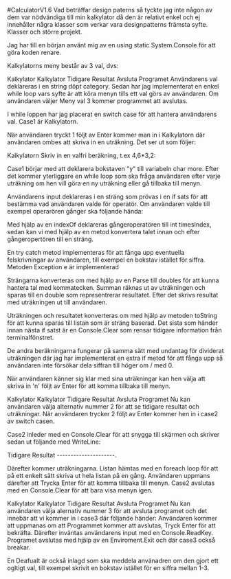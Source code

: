 #CalculatorV1.6
Vad beträffar design paterns så tyckte jag inte någon av dem var nödvändiga till min kalkylator då den är relativt enkel och ej innehåller några klasser som verkar vara designpatterns främsta syfte. Klasser och större projekt.

Jag har till en början använt mig av en using static System.Console för att göra koden renare.

Kalkylatorns meny består av 3 val, dvs:

Kalkylator
Kalkylator
Tidigare Resultat
Avsluta Programet
Användarens val deklareras i en string döpt category. Sedan har jag implementerat en enkel while loop vars syfte är att köra menyn tills ett val görs av användaren. Om användaren väljer Meny val 3 kommer programmet att avslutas.

I while loppen har jag placerat en switch case för att hantera användarens val. Case1 är Kalkylatorn.

När användaren tryckt 1 följt av Enter kommer man in i Kalkylatorn där användaren ombes att skriva in en uträkning. Det ser ut som följer:

Kalkylatorn
Skriv in en valfri beräkning, t.ex 4,6*3,2:

Case1 börjar med att deklarera bokstaven "y" till variabeln char more. Efter det kommer yterliggare en while loop som ska fråga användaren efter varje uträkning om hen vill göra en ny uträkning eller gå tillbaka till menyn.

Användarens input deklareras i en sträng som prövas i en if sats för att bestämma vad användaren valde för operatör. Om användaren valde till exempel operarören gånger ska följande hända:

Med hjälp av en indexOf deklareras gångeroperatören till int timesIndex, sedan kan vi med hjälp av en metod konvertera talet innan och efter gångeropertören till en sträng.

En try catch metod implementeras för att fånga upp eventuella felskrivningar av användaren, till exempel en bokstav istället för siffra. Metoden Exception e är implementerad

Strängarna konverteras om med hjälp av en Parse till doubles för att kunna hantera tal med kommatecken. Summan räknas ut av uträkningen och sparas till en double som representrerar resultatet. Efter det skrivs resultat med uträkningen ut till användaren.

Uträkningen och resultatet konverteras om med hjälp av metoden toString för att kunna sparas till listan som är sträng baserad. Det sista som händer innan nästa if satst är en Console.Clear som rensar tidigare information från terminalfönstret.

De andra beräkningarna fungerar på samma sätt med undantag för dividerat uträkningen där jag har implementerat en extra if metod för att fånga upp så användaren inte försökar dela siffran till höger om / med 0.

När användaren känner sig klar med sina uträkningar kan hen välja att skriva in 'n' följt av Enter för att komma tillbaka till menyn.

Kalkylator
Kalkylator
Tidigare Resultat
Avsluta Programet
Nu kan användaren välja alternativ nummer 2 för att se tidigare resultat och uträkningar. När användaren trycker 2 följt av Enter kommer hen in i case2 av switch casen.

Case2 inleder med en Console.Clear för att snygga till skärmen och skriver sedan ut följande med WriteLine:

Tidigare Resultat ---------------------.

Därefter kommer uträkningarna. Listan hämtas med en foreach loop för att på ett enkelt sätt skriva ut hela listan på en gång. Användaren uppmans därefter att Trycka Enter för att komma tillbaka till menyn. Case2 avslutas med en Console.Clear för att bara visa menyn igen.

Kalkylator
Kalkylator
Tidigare Resultat
Avsluta Programet
Nu kan användaren välja alernativ nummer 3 för att avsluta programet och det innebär att vi kommer in i case3 där följande händer: Användaren kommer att uppmanas om att Programmet kommer att avslutas, Tryck Enter för att bekräfta. Därefter inväntas användarens input med en Console.ReadKey. Programet avslutas med hjälp av en Enviroment.Exit och där case3 också breakar.

En Deafualt är också inlagd som ska meddela använadren om den gjort ett ogltigt val, till exempel skrivit en bokstav istället för en siffra mellan 1-3.
